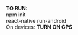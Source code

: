 <b>TO RUN: </b> <br />
 <t>npm init <br /> 
 react-native run-android <br />
  On devices: <b>TURN ON GPS </b>
